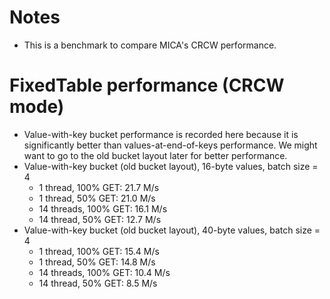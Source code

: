 # Notes
 * This is a benchmark to compare MICA's CRCW performance.

# FixedTable performance (CRCW mode)
 * Value-with-key bucket performance is recorded here because it is significantly
   better than values-at-end-of-keys performance. We might want to go to the
   old bucket layout later for better performance.
 * Value-with-key bucket (old bucket layout), 16-byte values, batch size = 4
   * 1 thread, 100% GET: 21.7 M/s
   * 1 thread, 50% GET: 21.0 M/s
   * 14 threads, 100% GET: 16.1 M/s
   * 14 thread, 50% GET: 12.7 M/s
 * Value-with-key bucket (old bucket layout), 40-byte values, batch size = 4
   * 1 thread, 100% GET: 15.4 M/s
   * 1 thread, 50% GET: 14.8 M/s
   * 14 threads, 100% GET: 10.4 M/s
   * 14 thread, 50% GET: 8.5 M/s
